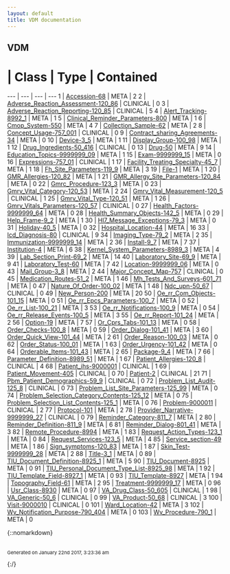 ```yaml
---
layout: default
title: VDM documentation
---
```

## VDM

 # | Class | Type | Contained 
 --- | --- | --- | --- 
1 | [Accession-68](Accession-68.md) | META | 2
2 | [Adverse_Reaction_Assessment-120_86](Adverse_Reaction_Assessment-120_86.md) | CLINICAL | 0
3 | [Adverse_Reaction_Reporting-120_85](Adverse_Reaction_Reporting-120_85.md) | CLINICAL | 5
4 | [Alert_Tracking-8992_1](Alert_Tracking-8992_1.md) | META | 1
5 | [Clinical_Reminder_Parameters-800](Clinical_Reminder_Parameters-800.md) | META | 1
6 | [Cmop_System-550](Cmop_System-550.md) | META | 4
7 | [Collection_Sample-62](Collection_Sample-62.md) | META | 2
8 | [Concept_Usage-757_001](Concept_Usage-757_001.md) | CLINICAL | 0
9 | [Contract_sharing_Agreements-34](Contract_sharing_Agreements-34.md) | META | 0
10 | [Device-3_5](Device-3_5.md) | META | 1
11 | [Display_Group-100_98](Display_Group-100_98.md) | META | 1
12 | [Drug_Ingredients-50_416](Drug_Ingredients-50_416.md) | CLINICAL | 0
13 | [Drug-50](Drug-50.md) | META | 9
14 | [Education_Topics-9999999_09](Education_Topics-9999999_09.md) | META | 1
15 | [Exam-9999999_15](Exam-9999999_15.md) | META | 0
16 | [Expressions-757_01](Expressions-757_01.md) | CLINICAL | 1
17 | [Facility_Treating_Specialty-45_7](Facility_Treating_Specialty-45_7.md) | META | 1
18 | [Fh_Site_Parameters-119_9](Fh_Site_Parameters-119_9.md) | META | 3
19 | [File-1](File-1.md) | META | 1
20 | [GMR_Allergies-120_82](GMR_Allergies-120_82.md) | META | 1
21 | [GMR_Allergy_Site_Parameters-120_84](GMR_Allergy_Site_Parameters-120_84.md) | META | 0
22 | [Gmrc_Procedure-123_3](Gmrc_Procedure-123_3.md) | META | 0
23 | [Gmrv_Vital_Category-120_53](Gmrv_Vital_Category-120_53.md) | META | 2
24 | [Gmrv_Vital_Measurement-120_5](Gmrv_Vital_Measurement-120_5.md) | CLINICAL | 1
25 | [Gmrv_Vital_Type-120_51](Gmrv_Vital_Type-120_51.md) | META | 1
26 | [Gmrv_Vitals_Parameters-120_57](Gmrv_Vitals_Parameters-120_57.md) | CLINICAL | 0
27 | [Health_Factors-9999999_64](Health_Factors-9999999_64.md) | META | 0
28 | [Health_Summary_Objects-142_5](Health_Summary_Objects-142_5.md) | META | 0
29 | [Help_Frame-9_2](Help_Frame-9_2.md) | META | 1
30 | [Hl7_Message_Exceptions-79_3](Hl7_Message_Exceptions-79_3.md) | META | 0
31 | [Holiday-40_5](Holiday-40_5.md) | META | 0
32 | [Hospital_Location-44](Hospital_Location-44.md) | META | 16
33 | [Icd_Diagnosis-80](Icd_Diagnosis-80.md) | CLINICAL | 9
34 | [Imaging_Type-79_2](Imaging_Type-79_2.md) | META | 2
35 | [Immunization-9999999_14](Immunization-9999999_14.md) | META | 2
36 | [Install-9_7](Install-9_7.md) | META | 7
37 | [Institution-4](Institution-4.md) | META | 6
38 | [Kernel_System_Parameters-8989_3](Kernel_System_Parameters-8989_3.md) | META | 4
39 | [Lab_Section_Print-69_2](Lab_Section_Print-69_2.md) | META | 14
40 | [Laboratory_Site-69_9](Laboratory_Site-69_9.md) | META | 9
41 | [Laboratory_Test-60](Laboratory_Test-60.md) | META | 7
42 | [Location-9999999_06](Location-9999999_06.md) | META | 0
43 | [Mail_Group-3_8](Mail_Group-3_8.md) | META | 2
44 | [Major_Concept_Map-757](Major_Concept_Map-757.md) | CLINICAL | 0
45 | [Medication_Routes-51_2](Medication_Routes-51_2.md) | META | 1
46 | [Mh_Tests_And_Surveys-601_71](Mh_Tests_And_Surveys-601_71.md) | META | 0
47 | [Nature_Of_Order-100_02](Nature_Of_Order-100_02.md) | META | 1
48 | [Ndc_upn-50_67](Ndc_upn-50_67.md) | CLINICAL | 0
49 | [New_Person-200](New_Person-200.md) | META | 20
50 | [Oe_rr_Com_Objects-101_15](Oe_rr_Com_Objects-101_15.md) | META | 0
51 | [Oe_rr_Epcs_Parameters-100_7](Oe_rr_Epcs_Parameters-100_7.md) | META | 0
52 | [Oe_rr_List-100_21](Oe_rr_List-100_21.md) | META | 3
53 | [Oe_rr_Notifications-100_9](Oe_rr_Notifications-100_9.md) | META | 0
54 | [Oe_rr_Release_Events-100_5](Oe_rr_Release_Events-100_5.md) | META | 3
55 | [Oe_rr_Report-101_24](Oe_rr_Report-101_24.md) | META | 2
56 | [Option-19](Option-19.md) | META | 7
57 | [Or_Cprs_Tabs-101_13](Or_Cprs_Tabs-101_13.md) | META | 0
58 | [Order_Checks-100_8](Order_Checks-100_8.md) | META | 0
59 | [Order_Dialog-101_41](Order_Dialog-101_41.md) | META | 3
60 | [Order_Quick_View-101_44](Order_Quick_View-101_44.md) | META | 2
61 | [Order_Reason-100_03](Order_Reason-100_03.md) | META | 0
62 | [Order_Status-100_01](Order_Status-100_01.md) | META | 1
63 | [Order_Urgency-101_42](Order_Urgency-101_42.md) | META | 0
64 | [Orderable_Items-101_43](Orderable_Items-101_43.md) | META | 2
65 | [Package-9_4](Package-9_4.md) | META | 7
66 | [Parameter_Definition-8989_51](Parameter_Definition-8989_51.md) | META | 1
67 | [Patient_Allergies-120_8](Patient_Allergies-120_8.md) | CLINICAL | 4
68 | [Patient_ihs-9000001](Patient_ihs-9000001.md) | CLINICAL | 1
69 | [Patient_Movement-405](Patient_Movement-405.md) | CLINICAL | 0
70 | [Patient-2](Patient-2.md) | CLINICAL | 21
71 | [Pbm_Patient_Demographics-59_9](Pbm_Patient_Demographics-59_9.md) | CLINICAL | 0
72 | [Problem_List_Audit-125_8](Problem_List_Audit-125_8.md) | CLINICAL | 0
73 | [Problem_List_Site_Parameters-125_99](Problem_List_Site_Parameters-125_99.md) | META | 0
74 | [Problem_Selection_Category_Contents-125_12](Problem_Selection_Category_Contents-125_12.md) | META | 0
75 | [Problem_Selection_List_Contents-125_1](Problem_Selection_List_Contents-125_1.md) | META | 0
76 | [Problem-9000011](Problem-9000011.md) | CLINICAL | 2
77 | [Protocol-101](Protocol-101.md) | META | 2
78 | [Provider_Narrative-9999999_27](Provider_Narrative-9999999_27.md) | CLINICAL | 0
79 | [Reminder_Category-811_7](Reminder_Category-811_7.md) | META | 2
80 | [Reminder_Definition-811_9](Reminder_Definition-811_9.md) | META | 6
81 | [Reminder_Dialog-801_41](Reminder_Dialog-801_41.md) | META | 3
82 | [Remote_Procedure-8994](Remote_Procedure-8994.md) | META | 1
83 | [Request_Action_Types-123_1](Request_Action_Types-123_1.md) | META | 0
84 | [Request_Services-123_5](Request_Services-123_5.md) | META | 4
85 | [Service_section-49](Service_section-49.md) | META | 1
86 | [Sign_symptoms-120_83](Sign_symptoms-120_83.md) | META | 1
87 | [Skin_Test-9999999_28](Skin_Test-9999999_28.md) | META | 2
88 | [Title-3_1](Title-3_1.md) | META | 0
89 | [TIU_Document_Definition-8925_1](TIU_Document_Definition-8925_1.md) | META | 5
90 | [TIU_Document-8925](TIU_Document-8925.md) | META | 0
91 | [TIU_Personal_Document_Type_List-8925_98](TIU_Personal_Document_Type_List-8925_98.md) | META | 1
92 | [TIU_Template_Field-8927_1](TIU_Template_Field-8927_1.md) | META | 0
93 | [TIU_Template-8927](TIU_Template-8927.md) | META | 1
94 | [Topography_Field-61](Topography_Field-61.md) | META | 2
95 | [Treatment-9999999_17](Treatment-9999999_17.md) | META | 0
96 | [Usr_Class-8930](Usr_Class-8930.md) | META | 0
97 | [VA_Drug_Class-50_605](VA_Drug_Class-50_605.md) | CLINICAL | 1
98 | [VA_Generic-50_6](VA_Generic-50_6.md) | CLINICAL | 0
99 | [VA_Product-50_68](VA_Product-50_68.md) | CLINICAL | 3
100 | [Visit-9000010](Visit-9000010.md) | CLINICAL | 0
101 | [Ward_Location-42](Ward_Location-42.md) | META | 3
102 | [Wv_Notification_Purpose-790_404](Wv_Notification_Purpose-790_404.md) | META | 0
103 | [Wv_Procedure-790_1](Wv_Procedure-790_1.md) | META | 0


{::nomarkdown} <br/><br/><p style="font-size: 11px">Generated on January 22nd 2017, 3:23:36 am</p>{:/}